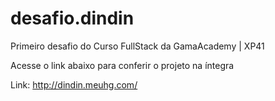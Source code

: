 # desafio.dindin
Primeiro desafio do Curso FullStack da GamaAcademy | XP41

Acesse o link abaixo  para conferir o projeto na íntegra

Link: http://dindin.meuhg.com/
